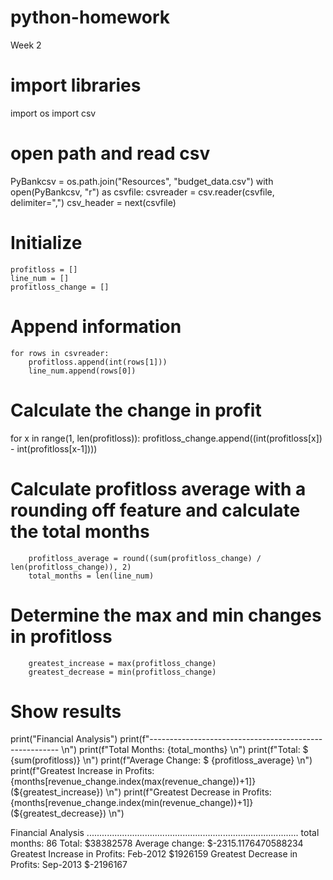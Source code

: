 # python-homework
Week 2

# import libraries
import os
import csv

# open path and read csv
PyBankcsv = os.path.join("Resources", "budget_data.csv")
with open(PyBankcsv, "r") as csvfile:
    csvreader = csv.reader(csvfile, delimiter=",")
    csv_header = next(csvfile)

# Initialize
    profitloss = []
    line_num = []
    profitloss_change = []

# Append information
    for rows in csvreader:
        profitloss.append(int(rows[1]))
        line_num.append(rows[0])

# Calculate the change in profit    
for x in range(1, len(profitloss)):
        profitloss_change.append((int(profitloss[x]) - int(profitloss[x-1])))

# Calculate profitloss average with a rounding off feature and calculate the total months 
        profitloss_average = round((sum(profitloss_change) / len(profitloss_change)), 2)
        total_months = len(line_num)

# Determine the max and min changes in profitloss
        greatest_increase = max(profitloss_change)
        greatest_decrease = min(profitloss_change)

# Show results
print("Financial Analysis")
print(f"------------------------------------------------------- \n")
print(f"Total Months: {total_months} \n")
print(f"Total: $ {sum(profitloss)} \n")
print(f"Average Change: $ {profitloss_average} \n")
print(f"Greatest Increase in Profits: {months[revenue_change.index(max(revenue_change))+1]} (${greatest_increase}) \n")
print(f"Greatest Decrease in Profits: {months[revenue_change.index(min(revenue_change))+1]} (${greatest_decrease}) \n")


Financial Analysis
....................................................................................
total months: 86
Total: $38382578
Average change: $-2315.1176470588234
Greatest Increase in Profits: Feb-2012 $1926159
Greatest Decrease in Profits: Sep-2013 $-2196167
